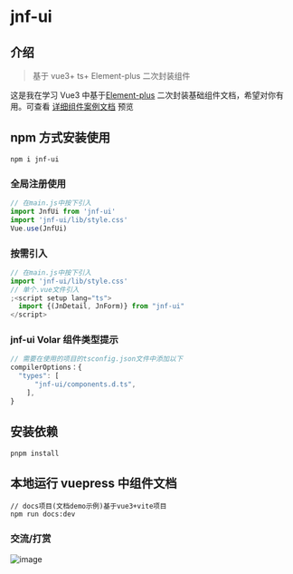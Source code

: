 <!--
 * @Author: yangyu 1431330771@qq.com
 * @Date: 2023-09-04 23:53:52
 * @LastEditors: yangyu 1431330771@qq.com
 * @LastEditTime: 2024-12-19 17:03:36
 * @FilePath: \jnf-ui-master\README.md
 * @Description: 这是默认设置,请设置`customMade`, 打开koroFileHeader查看配置 进行设置: https://github.com/OBKoro1/koro1FileHeader/wiki/%E9%85%8D%E7%BD%AE
-->

# jnf-ui

## 介绍

> 基于 vue3+ ts+ Element-plus 二次封装组件

这是我在学习 Vue3 中基于[Element-plus](https://element-plus.org/zh-CN/) 二次封装基础组件文档，希望对你有用。可查看 [详细组件案例文档](https://yangzzyu.github.io/jnf-ui/) 预览

## npm 方式安装使用

```shell
npm i jnf-ui
```

### 全局注册使用

```js
// 在main.js中按下引入
import JnfUi from 'jnf-ui'
import 'jnf-ui/lib/style.css'
Vue.use(JnfUi)
```

### 按需引入

```js
// 在main.js中按下引入
import 'jnf-ui/lib/style.css'
// 单个.vue文件引入
;<script setup lang="ts">
  import {(JnDetail, JnForm)} from "jnf-ui"
</script>
```

### jnf-ui Volar 组件类型提示

```js
// 需要在使用的项目的tsconfig.json文件中添加以下
compilerOptions：{
  "types": [
      "jnf-ui/components.d.ts",
    ],
}

```

## 安装依赖

```shell
pnpm install

```

## 本地运行 vuepress 中组件文档

```shell
// docs项目(文档demo示例)基于vue3+vite项目
npm run docs:dev

```
### 交流/打赏

![image](https://yangzzyu.github.io/goview-ui/assets/1734597998336.jpg)
